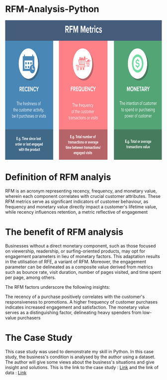 # RFM-Analysis-Python
<p align="center">
<img src="https://raw.githubusercontent.com/phonixt12/RFM-Analysis-Python/main/images/Incontent_image.png" align="center" width="800" height="450" >

# Definition of RFM analyis
RFM is an acronym representing recency, frequency, and monetary value, wherein each component correlates with crucial customer attributes. These RFM metrics serve as significant indicators of customer behaviour, as frequency and monetary value directly impact a customer's lifetime value, while recency influences retention, a metric reflective of engagement

# The benefit of RFM analysis
Businesses without a direct monetary component, such as those focused on viewership, readership, or surfing-oriented products, may opt for engagement parameters in lieu of monetary factors. This adaptation results in the utilisation of RFE, a variant of RFM. Moreover, the engagement parameter can be delineated as a composite value derived from metrics such as bounce rate, visit duration, number of pages visited, and time spent per page, among others.

The RFM factors underscore the following insights:

The recency of a purchase positively correlates with the customer's responsiveness to promotions. A higher frequency of customer purchases indicates increased engagement and satisfaction. The monetary value serves as a distinguishing factor, delineating heavy spenders from low-value purchasers

# The Case Study
This case study was used to demonstrate my skill in Python. In this case study, the business's condition is analysed by the author using a dataset. The author will give some views about the business's situations and give insight and solutions. This is the link to the case study : [Link](https://github.com/phonixt12/RFM-Analysis-Python/blob/main/RFM%20analysis%20.ipynb)  and the link of data : [Link](https://github.com/phonixt12/RFM-Analysis-Python/blob/main/ecommerce%20retail.xlsx)
